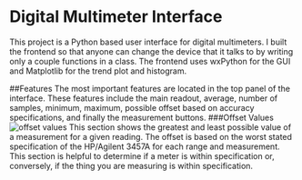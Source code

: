 # Digital Multimeter Interface
This project is a Python based user interface for digital multimeters. I built the frontend so that anyone can change the device that it talks to by writing only a couple functions in a class. The frontend uses wxPython for the GUI and Matplotlib for the trend plot and histogram. 

##Features
The most important features are located in the top panel of the interface. These features include the main readout, average, number of samples, minimum, maximum, possible offset based on accuracy specifications, and finally the measurement buttons.
###Offset Values
![offset values](https://raw.githubusercontent.com/md100play/HP3457A-GPIB/master/md/possibility.png)
This section shows the greatest and least possible value of a measurement for a given reading. The offset is based on the worst stated specification of the HP/Agilent 3457A for each range and measurement.  This section is helpful to determine if a meter is within specification or, conversely, if the thing you are measuring is within specification.

